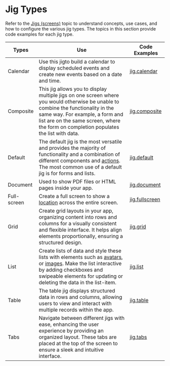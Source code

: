# Jig Types

Refer to the [Jigs (screens)](https://docs.jigx.com/jigs-screens) topic to understand concepts, use cases, and how to configure the various jig types. The topics in this section provide code examples for each jig type.

| **Types**   | **Use**                      | **Code Examples**                                 |
| ----------- | ----------------------------------------------------------------------------------------------------------------------------------------------------------------------------------------------------------------------------------------------------------------- | ------------------------------------------------- |
| Calendar    | Use this jigto build a calendar to display scheduled events and create new events based on a date and time.                                      | [jig.calendar](<./Jig Types/jig_calendar.md>)     |
| Composite   | This jig allows you to display multiple jigs on one screen where you would otherwise be unable to combine the functionality in the same way. For example, a form and list are on the same screen, where the form on completion populates the list with data.      | [jig.composite](<./Jig Types/jig_composite.md>)   |
| Default     | The default jig is the most versatile and provides the majority of functionality and a combination of different components and [actions](https://docs.jigx.com/actions). The most common use of a default jig is for forms and lists.                                                         | [jig.default](<./Jig Types/jig_default.md>)       |
| Document    | Used to show PDF files or HTML pages inside your app.                                                                                                      | [jig.document](<./Jig Types/jig_document.md>)     |
| Full-screen | Create a full screen to show a [location](./Components/location.md) across the entire screen.                                                               | [jig.fullscreen](<./Jig Types/jig_fullscreen.md>) |
| Grid        | Create grid layouts in your app, organizing content into rows and columns for a visually consistent and flexible interface. It helps align elements proportionally, ensuring a structured design.                                                                 | [jig.grid](<./Jig Types/jig_grid.md>)             |
| List        | Create lists of data and style these lists with elements such as [avatars](./Components/avatar.md), or [images](./Components/image.md). Make the list interactive by adding checkboxes and swipeable elements for updating or deleting the data in the list-item. | [jig.list](<./Jig Types/jig_list.md>)             |
| Table       | The table jig displays structured data in rows and columns, allowing users to view and interact with multiple records within the app.                        | [jig.table](<./Jig Types/jig_table.md>)           |
| Tabs        | Navigate between different jigs with ease, enhancing the user experience by providing an organized layout. These tabs are placed at the top of the screen to ensure a sleek and intuitive interface.                                                              | [jig.tabs](<./Jig Types/jig_tabs.md>)             |
